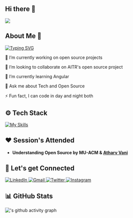 ## Hi there 👋

<img src="https://komarev.com/ghpvc/?username=<prisha-sh>&label=Profile+Views&color=2f81f7&style=for-the-badge" />

## About Me 👤
[![Typing SVG](https://readme-typing-svg.demolab.com?font=Fira+Code&pause=1000&background=FFFFFF00&width=435&lines=Tech-Xplorer+%7C+Developer+%7C+Mentor)](https://git.io/typing-svg)

🔭 I’m currently working on open source projects

👯 I’m looking to collaborate on AITR's open source project

🌱 I’m currently learning Angular

💬 Ask me about Tech and Open Source

⚡ Fun fact, I can code in day and night both

## ⚙️ Tech Stack

[![My Skills](https://skillicons.dev/icons?i=java,python,js,ts,cpp,c)](https://skills.thijs.gg)

## ❤️ Session's Attended

- #### Understanding Open Source by MU-ACM & [Atharv Vani](https://www.linkedin.com/in/atharv-vani110/)

## 🤝 Let's get Connected
<div align="left">
  <a href="<your-linkedin-profile-url>" target="_blank">
    <img alt="LinkedIn" src="https://img.shields.io/badge/linkedin-%230077B5.svg?style=for-the-badge&logo=linkedin&logoColor=white"/>
  </a>
  <a href="mailto:<your-email-address>" target="_blank">
    <img alt="Gmail" src="https://img.shields.io/badge/Gmail-D14836?style=for-the-badge&logo=gmail&logoColor=white"/>
  </a>
  <a href="https://twitter.com/<your-twitter-username>" target="_blank">
    <img alt="Twitter" src="https://img.shields.io/badge/Twitter-%231DA1F2.svg?style=for-the-badge&logo=Twitter&logoColor=white"/>
  </a>
  <a href="https://www.instagram.com/<your-instagram-username>" target="_blank">
    <img alt="Instagram" src="https://img.shields.io/badge/Instagram-%23E4405F.svg?style=for-the-badge&logo=Instagram&logoColor=white"/>
  </a>
</div>

## 📊 GitHub Stats

![<your-first-name>'s github activity graph](https://github-readme-activity-graph.vercel.app/graph?username=<your-github-username>&bg_color=1c1c1c&color=e6e6e6&line=e6e6e6&point=c2c2c2&area=true&area_color=c2c2c2&hide_border=true)

<!--
**prisha-sh/prisha-sh** is a ✨ _special_ ✨ repository because its `README.md` (this file) appears on your GitHub profile.

Here are some ideas to get you started:

- 🔭 I’m currently working on ...
- 🌱 I’m currently learning ...
- 👯 I’m looking to collaborate on ...
- 🤔 I’m looking for help with ...
- 💬 Ask me about ...
- 📫 How to reach me: ...
- 😄 Pronouns: ...
- ⚡ Fun fact: ...
-->

